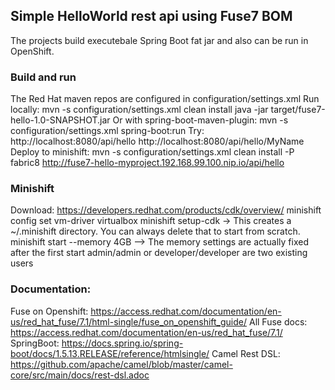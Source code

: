 ## Simple HelloWorld rest api using Fuse7 BOM
The projects build executebale Spring Boot fat jar and also can be run in OpenShift.

### Build and run
The Red Hat maven repos are configured in configuration/settings.xml
Run locally: 
  mvn -s configuration/settings.xml clean install
  java -jar target/fuse7-hello-1.0-SNAPSHOT.jar
Or with spring-boot-maven-plugin:
  mvn -s configuration/settings.xml spring-boot:run
Try:  
  http://localhost:8080/api/hello
  http://localhost:8080/api/hello/MyName
Deploy to minishift: mvn -s configuration/settings.xml clean install -P fabric8
  http://fuse7-hello-myproject.192.168.99.100.nip.io/api/hello

### Minishift 
Download: https://developers.redhat.com/products/cdk/overview/
  minishift config set vm-driver virtualbox
  minishift setup-cdk 
    -> This creates a ~/.minishift directory. You can always delete that to start from scratch.
  minishift start --memory 4GB
    --> The memory settings are actually fixed after the first start
  admin/admin or developer/developer are two existing users

### Documentation:
  Fuse on Openshift: https://access.redhat.com/documentation/en-us/red_hat_fuse/7.1/html-single/fuse_on_openshift_guide/
  All Fuse docs: https://access.redhat.com/documentation/en-us/red_hat_fuse/7.1/
  SpringBoot: https://docs.spring.io/spring-boot/docs/1.5.13.RELEASE/reference/htmlsingle/
  Camel Rest DSL: https://github.com/apache/camel/blob/master/camel-core/src/main/docs/rest-dsl.adoc

